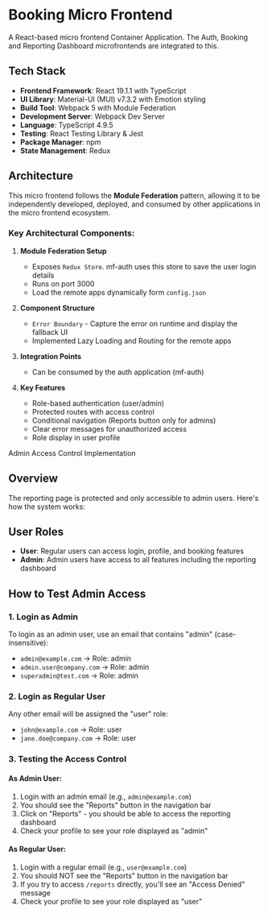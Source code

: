# Booking Micro Frontend

A React-based micro frontend Container Application. The Auth, Booking and Reporting Dashboard microfrontends are integrated to this.   

## Tech Stack

- **Frontend Framework**: React 19.1.1 with TypeScript
- **UI Library**: Material-UI (MUI) v7.3.2 with Emotion styling
- **Build Tool**: Webpack 5 with Module Federation
- **Development Server**: Webpack Dev Server
- **Language**: TypeScript 4.9.5
- **Testing**: React Testing Library & Jest
- **Package Manager**: npm
- **State Management**: Redux

## Architecture

This micro frontend follows the **Module Federation** pattern, allowing it to be independently developed, deployed, and consumed by other applications in the micro frontend ecosystem.

### Key Architectural Components:

1. **Module Federation Setup**
   - Exposes `Redux Store`. mf-auth uses this store to save the user login details
   - Runs on port 3000
   - Load the remote apps dynamically form `config.json`

2. **Component Structure**
   - `Error Boundary` - Capture the error on runtime and display the fallback UI
   -  Implemented Lazy Loading and Routing for the remote apps

3. **Integration Points**
   - Can be consumed by the auth application (mf-auth)

4. **Key Features**
   - Role-based authentication (user/admin)
   - Protected routes with access control
   - Conditional navigation (Reports button only for admins)
   - Clear error messages for unauthorized access
   - Role display in user profile

 Admin Access Control Implementation

## Overview
The reporting page is protected and only accessible to admin users. Here's how the system works:

## User Roles
- **User**: Regular users can access login, profile, and booking features
- **Admin**: Admin users have access to all features including the reporting dashboard

## How to Test Admin Access

### 1. Login as Admin
To login as an admin user, use an email that contains "admin" (case-insensitive):
- `admin@example.com` → Role: admin
- `admin.user@company.com` → Role: admin
- `superadmin@test.com` → Role: admin

### 2. Login as Regular User
Any other email will be assigned the "user" role:
- `john@example.com` → Role: user
- `jane.doe@company.com` → Role: user

### 3. Testing the Access Control

#### As Admin User:
1. Login with an admin email (e.g., `admin@example.com`)
2. You should see the "Reports" button in the navigation bar
3. Click on "Reports" - you should be able to access the reporting dashboard
4. Check your profile to see your role displayed as "admin"

#### As Regular User:
1. Login with a regular email (e.g., `user@example.com`)
2. You should NOT see the "Reports" button in the navigation bar
3. If you try to access `/reports` directly, you'll see an "Access Denied" message
4. Check your profile to see your role displayed as "user"